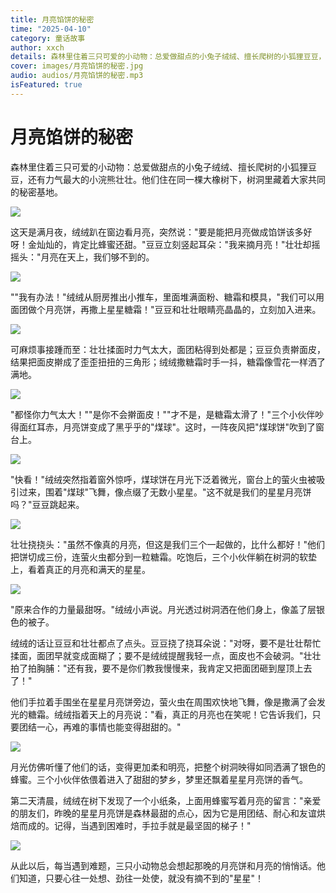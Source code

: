 ```yaml
---
title: 月亮馅饼的秘密
time: "2025-04-10"
category: 童话故事
author: xxch
details: 森林里住着三只可爱的小动物：总爱做甜点的小兔子绒绒、擅长爬树的小狐狸豆豆，还有力气最大的小浣熊壮壮。他们住在同一棵大橡树下，树洞里藏着大家共同的秘密基地。
cover: images/月亮馅饼的秘密.jpg
audio: audios/月亮馅饼的秘密.mp3
isFeatured: true
---
```


# 月亮馅饼的秘密

森林里住着三只可爱的小动物：总爱做甜点的小兔子绒绒、擅长爬树的小狐狸豆豆，还有力气最大的小浣熊壮壮。他们住在同一棵大橡树下，树洞里藏着大家共同的秘密基地。

![](./public/images/月亮馅饼的秘密01.jpg)

这天是满月夜，绒绒趴在窗边看月亮，突然说："要是能把月亮做成馅饼该多好呀！金灿灿的，肯定比蜂蜜还甜。"豆豆立刻竖起耳朵："我来摘月亮！"壮壮却摇摇头："月亮在天上，我们够不到的。

![](./public/images/月亮馅饼的秘密02.jpg)

""我有办法！"绒绒从厨房推出小推车，里面堆满面粉、糖霜和模具，"我们可以用面团做个月亮饼，再撒上星星糖霜！"豆豆和壮壮眼睛亮晶晶的，立刻加入进来。

![](./public/images/月亮馅饼的秘密03.jpg)

可麻烦事接踵而至：壮壮揉面时力气太大，面团粘得到处都是；豆豆负责擀面皮，结果把面皮擀成了歪歪扭扭的三角形；绒绒撒糖霜时手一抖，糖霜像雪花一样洒了满地。

![](./public/images/月亮馅饼的秘密04.jpg)

"都怪你力气太大！""是你不会擀面皮！""才不是，是糖霜太滑了！"三个小伙伴吵得面红耳赤，月亮饼变成了黑乎乎的"煤球"。这时，一阵夜风把"煤球饼"吹到了窗台上。

![](./public/images/月亮馅饼的秘密05.jpg)

"快看！"绒绒突然指着窗外惊呼，煤球饼在月光下泛着微光，窗台上的萤火虫被吸引过来，围着"煤球"飞舞，像点缀了无数小星星。"这不就是我们的星星月亮饼吗？"豆豆跳起来。

![](./public/images/月亮馅饼的秘密06.jpg)

壮壮挠挠头："虽然不像真的月亮，但这是我们三个一起做的，比什么都好！"他们把饼切成三份，连萤火虫都分到一粒糖霜。吃饱后，三个小伙伴躺在树洞的软垫上，看着真正的月亮和满天的星星。

![](./public/images/月亮馅饼的秘密07.jpg)

"原来合作的力量最甜呀。"绒绒小声说。月光透过树洞洒在他们身上，像盖了层银色的被子。

绒绒的话让豆豆和壮壮都点了点头。豆豆挠了挠耳朵说："对呀，要不是壮壮帮忙揉面，面团早就变成面糊了；要不是绒绒提醒我轻一点，面皮也不会破洞。"壮壮拍了拍胸脯："还有我，要不是你们教我慢慢来，我肯定又把面团砸到屋顶上去了！"

他们手拉着手围坐在星星月亮饼旁边，萤火虫在周围欢快地飞舞，像是撒满了会发光的糖霜。绒绒指着天上的月亮说："看，真正的月亮也在笑呢！它告诉我们，只要团结一心，再难的事情也能变得甜甜的。"

![](./public/images/月亮馅饼的秘密08.jpg)

月光仿佛听懂了他们的话，变得更加柔和明亮，把整个树洞映得如同洒满了银色的蜂蜜。三个小伙伴依偎着进入了甜甜的梦乡，梦里还飘着星星月亮饼的香气。

第二天清晨，绒绒在树下发现了一个小纸条，上面用蜂蜜写着月亮的留言："亲爱的朋友们，昨晚的星星月亮饼是森林最甜的点心，因为它是用团结、耐心和友谊烘焙而成的。记得，当遇到困难时，手拉手就是最坚固的梯子！"

![](./public/images/月亮馅饼的秘密09.jpg)

从此以后，每当遇到难题，三只小动物总会想起那晚的月亮饼和月亮的悄悄话。他们知道，只要心往一处想、劲往一处使，就没有摘不到的"星星"！
